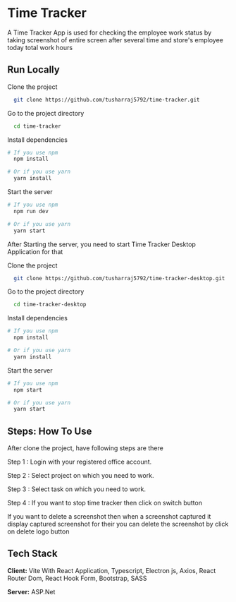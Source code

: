 
# Time Tracker

A Time Tracker App is used for checking the employee work status by taking screenshot of entire screen after several time and store's employee today total work hours    



## Run Locally

Clone the project

```bash
  git clone https://github.com/tusharraj5792/time-tracker.git
```

Go to the project directory

```bash
  cd time-tracker
```

Install dependencies

```bash
# If you use npm
  npm install
```

```bash
# Or if you use yarn
  yarn install
```

Start the server

```bash
# If you use npm
  npm run dev
```

```bash
# Or if you use yarn
  yarn start
```

After Starting the server, you need to start Time Tracker Desktop Application for that

Clone the project

```bash
  git clone https://github.com/tusharraj5792/time-tracker-desktop.git
```

Go to the project directory

```bash
  cd time-tracker-desktop
```

Install dependencies

```bash
# If you use npm
  npm install
```

```bash
# Or if you use yarn
  yarn install
```

Start the server

```bash
# If you use npm
  npm start
```

```bash
# Or if you use yarn
  yarn start
```
## Steps: How To Use
After clone the project, have following steps are there

Step 1 : Login with your registered office account.

Step 2 : Select project on which you need to work.

Step 3 : Select task on which you need to work.

Step 4 : If you want to stop time tracker then click on switch button

If you want to delete a screenshot then when a screenshot captured it display captured screenshot for their you can delete the screenshot by click on delete logo button
## Tech Stack

**Client:** Vite With React Application, Typescript, Electron js, Axios, React Router Dom, React Hook Form, Bootstrap, SASS

**Server:** ASP.Net

